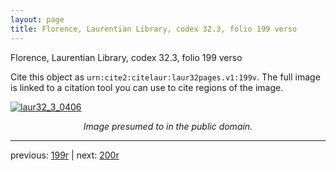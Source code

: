 ```yaml
---
layout: page
title: Florence, Laurentian Library, codex 32.3, folio 199 verso
---
```


Florence, Laurentian Library, codex 32.3, folio 199 verso

Cite this object as `urn:cite2:citelaur:laur32pages.v1:199v`.  The full image is linked to a citation tool you can use to cite regions of the image.

[![laur32_3_0406](http://www.homermultitext.org/iipsrv?IIIF=/project/homer/pyramidal/deepzoom/citelaur/laur32imgs/v1/laur32_3_0406.tif/full/800,/0/default.jpg)](http://www.homermultitext.org/ict2/?urn=urn:cite2:citelaur:laur32imgs.v1:laur32_3_0406) 

<p style="text-align: center; font-style: italic;">Image presumed to in the public domain.</p>

---

previous: [199r](../199r/) | next: [200r](../200r/)